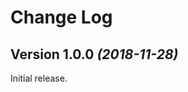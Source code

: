Change Log
==========


Version 1.0.0 *(2018-11-28)*
----------------------------

Initial release. 
